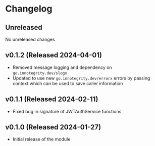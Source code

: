# Changelog

## Unreleased

No unreleased changes

## v0.1.2 (Released 2024-04-01)

* Removed message logging and dependency on `go.innotegrity.dev/slogx`
* Updated to use new `go.innotegrity.dev/errorx` errors by passing context which can be used to save caller information

## v0.1.1 (Released 2024-02-11)

* Fixed bug in signature of JWTAuthService functions

## v0.1.0 (Released 2024-01-27)

* Initial release of the module
